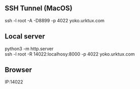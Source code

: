 ## SSH Tunnel (MacOS)
ssh -l root -A -D8899 -p 4022 yoko.urktux.com

## Local server
python3 -m http.server <br />
ssh -l root -R 14022:localhosy:8000 -p 4022 yoko.urktux.com

## Browser
IP:14022